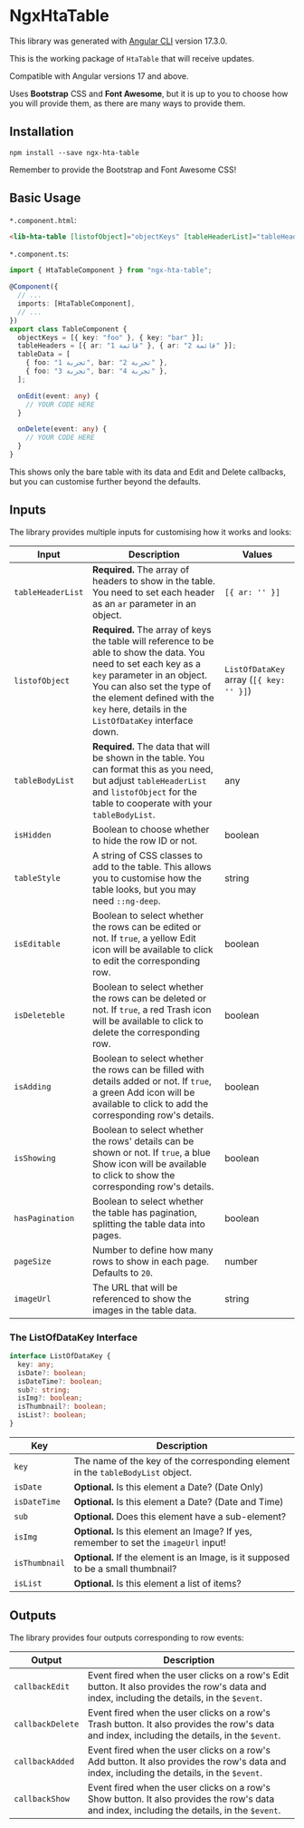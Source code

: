 # NgxHtaTable

This library was generated with [Angular CLI](https://github.com/angular/angular-cli) version 17.3.0.

This is the working package of `HtaTable` that will receive updates.

Compatible with Angular versions 17 and above.

Uses **Bootstrap** CSS and **Font Awesome**, but it is up to you to choose how you will provide them, as there are many ways to provide them.

## Installation

```
npm install --save ngx-hta-table
```

Remember to provide the Bootstrap and Font Awesome CSS!

## Basic Usage

`*.component.html`:

```html
<lib-hta-table [listofObject]="objectKeys" [tableHeaderList]="tableHeaders" [tableBodyList]="tableData" [isEditable]="true" [isDeleteble]="true" (callbackEdit)="onEdit($event)" (callbackDelete)="onDelete($event)" />
```

`*.component.ts`:

```ts
import { HtaTableComponent } from "ngx-hta-table";

@Component({
  // ...
  imports: [HtaTableComponent],
  // ...
})
export class TableComponent {
  objectKeys = [{ key: "foo" }, { key: "bar" }];
  tableHeaders = [{ ar: "قائمة 1" }, { ar: "قائمة 2" }];
  tableData = [
    { foo: "تجربة 1", bar: "تجربة 2" },
    { foo: "تجربة 3", bar: "تجربة 4" },
  ];

  onEdit(event: any) {
    // YOUR CODE HERE
  }

  onDelete(event: any) {
    // YOUR CODE HERE
  }
}
```

This shows only the bare table with its data and Edit and Delete callbacks, but you can customise further beyond the defaults.

## Inputs

The library provides multiple inputs for customising how it works and looks:

| Input             | Description                                                                                                                                                                                    | Values          |
| ----------------- | ---------------------------------------------------------------------------------------------------------------------------------------------------------------------------------------------- | --------------- |
| `tableHeaderList` | **Required.** The array of headers to show in the table. You need to set each header as an `ar` parameter in an object.                                                                        | `[{ ar: '' }]`  |
| `listofObject`    | **Required.** The array of keys the table will reference to be able to show the data. You need to set each key as a `key` parameter in an object. You can also set the type of the element defined with the `key` here, details in the `ListOfDataKey` interface down. | `ListOfDataKey` array (`[{ key: '' }]`) |
| `tableBodyList`   | **Required.** The data that will be shown in the table. You can format this as you need, but adjust `tableHeaderList` and `listofObject` for the table to cooperate with your `tableBodyList`. | any             |
| `isHidden`        | Boolean to choose whether to hide the row ID or not.                                                                                                                                           | boolean         |
| `tableStyle`      | A string of CSS classes to add to the table. This allows you to customise how the table looks, but you may need `::ng-deep`.                                                                   | string          |
| `isEditable`      | Boolean to select whether the rows can be edited or not. If `true`, a yellow Edit icon will be available to click to edit the corresponding row.                                               | boolean         |
| `isDeleteble`     | Boolean to select whether the rows can be deleted or not. If `true`, a red Trash icon will be available to click to delete the corresponding row.                                              | boolean         |
| `isAdding`        | Boolean to select whether the rows can be filled with details added or not. If `true`, a green Add icon will be available to click to add the corresponding row's details.                     | boolean         |
| `isShowing`       | Boolean to select whether the rows' details can be shown or not. If `true`, a blue Show icon will be available to click to show the corresponding row's details.                               | boolean         |
| `hasPagination`   | Boolean to select whether the table has pagination, splitting the table data into pages. | boolean
| `pageSize`        | Number to define how many rows to show in each page. Defaults to `20`. | number
| `imageUrl`        | The URL that will be referenced to show the images in the table data. | string

### The ListOfDataKey Interface

```ts
interface ListOfDataKey {
  key: any;
  isDate?: boolean;
  isDateTime?: boolean;
  sub?: string;
  isImg?: boolean;
  isThumbnail?: boolean;
  isList?: boolean;
}
```

| Key | Description |
| --- | --- |
| `key` | The name of the key of the corresponding element in the `tableBodyList` object. |
| `isDate` | **Optional.** Is this element a Date? (Date Only) |
| `isDateTime` | **Optional.** Is this element a Date? (Date and Time) |
| `sub` | **Optional.** Does this element have a sub-element? |
| `isImg` | **Optional.** Is this element an Image? If yes, remember to set the `imageUrl` input! |
| `isThumbnail` | **Optional.** If the element is an Image, is it supposed to be a small thumbnail? |
| `isList` | **Optional.** Is this element a list of items? |

## Outputs

The library provides four outputs corresponding to row events:

| Output           | Description                                                                                                                                  |
| ---------------- | -------------------------------------------------------------------------------------------------------------------------------------------- |
| `callbackEdit`   | Event fired when the user clicks on a row's Edit button. It also provides the row's data and index, including the details, in the `$event`.  |
| `callbackDelete` | Event fired when the user clicks on a row's Trash button. It also provides the row's data and index, including the details, in the `$event`. |
| `callbackAdded`  | Event fired when the user clicks on a row's Add button. It also provides the row's data and index, including the details, in the `$event`.   |
| `callbackShow`   | Event fired when the user clicks on a row's Show button. It also provides the row's data and index, including the details, in the `$event`.  |
